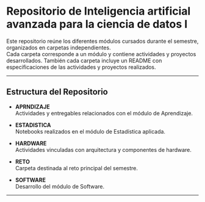 
# Repositorio de Inteligencia artificial avanzada para la ciencia de datos I

Este repositorio reúne los diferentes módulos cursados durante el semestre, organizados en carpetas independientes.  
Cada carpeta corresponde a un módulo y contiene actividades y proyectos desarrollados. También cada carpeta incluye un README con especificaciones de las actividades y proyectos realizados.

---

## Estructura del Repositorio

- **APRNDIZAJE**  
  Actividades y entregables relacionados con el módulo de Aprendizaje.  

- **ESTADISTICA**  
  Notebooks realizados en el módulo de Estadística aplicada.  

- **HARDWARE**  
  Actividades vinculadas con arquitectura y componentes de hardware.  

- **RETO**  
  Carpeta destinada al reto principal del semestre.  

- **SOFTWARE**  
  Desarrollo del módulo de Software.

---
